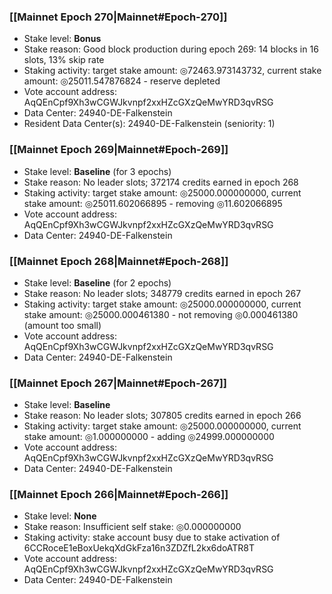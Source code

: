 ### [[Mainnet Epoch 270|Mainnet#Epoch-270]]
* Stake level: **Bonus**
* Stake reason: Good block production during epoch 269: 14 blocks in 16 slots, 13% skip rate
* Staking activity: target stake amount: ◎72463.973143732, current stake amount: ◎25011.547876824 - reserve depleted
* Vote account address: AqQEnCpf9Xh3wCGWJkvnpf2xxHZcGXzQeMwYRD3qvRSG
* Data Center: 24940-DE-Falkenstein
* Resident Data Center(s): 24940-DE-Falkenstein (seniority: 1)
### [[Mainnet Epoch 269|Mainnet#Epoch-269]]
* Stake level: **Baseline** (for 3 epochs)
* Stake reason: No leader slots; 372174 credits earned in epoch 268
* Staking activity: target stake amount: ◎25000.000000000, current stake amount: ◎25011.602066895 - removing ◎11.602066895
* Vote account address: AqQEnCpf9Xh3wCGWJkvnpf2xxHZcGXzQeMwYRD3qvRSG
* Data Center: 24940-DE-Falkenstein
### [[Mainnet Epoch 268|Mainnet#Epoch-268]]
* Stake level: **Baseline** (for 2 epochs)
* Stake reason: No leader slots; 348779 credits earned in epoch 267
* Staking activity: target stake amount: ◎25000.000000000, current stake amount: ◎25000.000461380 - not removing ◎0.000461380 (amount too small)
* Vote account address: AqQEnCpf9Xh3wCGWJkvnpf2xxHZcGXzQeMwYRD3qvRSG
* Data Center: 24940-DE-Falkenstein
### [[Mainnet Epoch 267|Mainnet#Epoch-267]]
* Stake level: **Baseline**
* Stake reason: No leader slots; 307805 credits earned in epoch 266
* Staking activity: target stake amount: ◎25000.000000000, current stake amount: ◎1.000000000 - adding ◎24999.000000000
* Vote account address: AqQEnCpf9Xh3wCGWJkvnpf2xxHZcGXzQeMwYRD3qvRSG
* Data Center: 24940-DE-Falkenstein
### [[Mainnet Epoch 266|Mainnet#Epoch-266]]
* Stake level: **None**
* Stake reason: Insufficient self stake: ◎0.000000000
* Staking activity: stake account busy due to stake activation of 6CCRoceE1eBoxUekqXdGkFza16n3ZDZfL2kx6doATR8T
* Vote account address: AqQEnCpf9Xh3wCGWJkvnpf2xxHZcGXzQeMwYRD3qvRSG
* Data Center: 24940-DE-Falkenstein